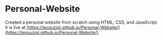 # Personal-Website

Created a personal website from scratch using HTML, CSS, and JavaScript. It is live at [https://leosuziqi.github.io/Personal-Website/](https://leosuziqi.github.io/Personal-Website/).
